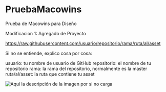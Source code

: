 # PruebaMacowins
Prueba de Macowins para Diseño

Modificacion 1:
Agregado de Proyecto

https://raw.githubusercontent.com/usuario/repositorio/rama/ruta/al/asset

Si no se entiende, explico cosa por cosa:

usuario: tu nombre de usuario de GitHub
repositorio: el nombre de tu repositorio
rama: la rama del repositorio, normalmente es la master
ruta/al/asset: la ruta que contiene tu asset

![Aquí la descripción de la imagen por si no carga](https://raw.githubusercontent.com/heinHertz/PruebaMacowins/blob/master/diagrama.jpeg)
